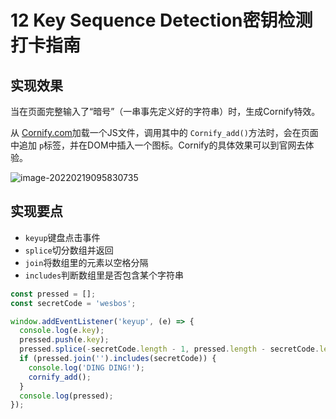 # 12 Key Sequence Detection密钥检测 打卡指南

## 实现效果

当在页面完整输入了“暗号”（一串事先定义好的字符串）时，生成Cornify特效。

从 [Cornify.com](https://www.cornify.com/)加载一个JS文件，调用其中的 `Cornify_add()`方法时，会在页面中追加 `p`标签，并在DOM中插入一个图标。Cornify的具体效果可以到官网去体验。

![image-20220219095830735](https://gitee.com/guoluyan53/image-bed/raw/master/img/image-20220219095830735.png)

## 实现要点

- `keyup`键盘点击事件
- `splice`切分数组并返回
- `join`将数组里的元素以空格分隔
- `includes`判断数组里是否包含某个字符串

```javascript
const pressed = [];
const secretCode = 'wesbos';

window.addEventListener('keyup', (e) => {
  console.log(e.key);
  pressed.push(e.key);
  pressed.splice(-secretCode.length - 1, pressed.length - secretCode.length);
  if (pressed.join('').includes(secretCode)) {
    console.log('DING DING!');
    cornify_add();
  }
  console.log(pressed);
});
```

